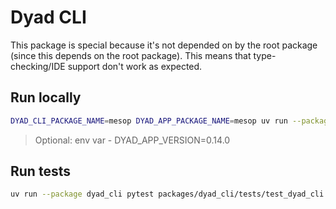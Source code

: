 # Dyad CLI

This package is special because it's not depended on by the root package (since this depends on the root package). This means that type-checking/IDE support don't work as expected.

## Run locally

```sh
DYAD_CLI_PACKAGE_NAME=mesop DYAD_APP_PACKAGE_NAME=mesop uv run --package dyad_cli packages/dyad_cli/src/dyad_cli/__init__.py ~/mesop-demo/main.py
```

> Optional: env var - DYAD_APP_VERSION=0.14.0

## Run tests

```sh
uv run --package dyad_cli pytest packages/dyad_cli/tests/test_dyad_cli.py
```
